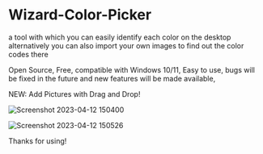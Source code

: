 # Wizard-Color-Picker

a tool with which you can easily identify each color on the desktop alternatively you can also import your own images to find out the color codes there 

Open Source,
Free,
compatible with Windows 10/11,
Easy to use,
bugs will be fixed in the future and new features will be made available,

NEW: Add Pictures with Drag and Drop!

![Screenshot 2023-04-12 150400](https://user-images.githubusercontent.com/109457379/231467192-96fb21f2-e054-4be9-ba06-a7b54aba688c.png)

![Screenshot 2023-04-12 150526](https://user-images.githubusercontent.com/109457379/231467224-558466fe-8d1c-4a95-8bf8-8a22ace9c251.png)

Thanks for using!
